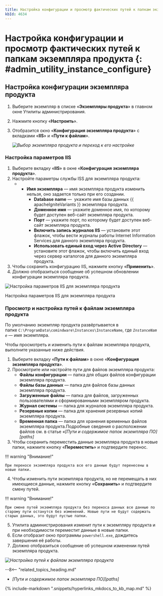 ```yaml
---
title: Настройка конфигурации и просмотр фактических путей к папкам экземпляра продукта
kbId: 4634
---
```


# Настройка конфигурации и просмотр фактических путей к папкам экземпляра продукта {: #admin_utility_instance_configure}

## Настройка конфигурации экземпляра продукта

1. Выберите экземпляр в списке «**Экземпляры продукта**» в главном окне Утилиты администрирования.
2. Нажмите кнопку «**Настроить**».
3. Отобразится окно «**Конфигурация экземпляра продукта**» с вкладками «**IIS**» и «**Пути к файлам**».

    _![Выбор экземпляра продукта и переход к его настройке](https://kb.comindware.ru/assets/img_6679711a2b4a6.png)_

### Настройка параметров IIS

1. Выберите вкладку «**IIS**» в окне «**Конфигурация экземпляра продукта**».
2. Настройте параметры службы ISS для экземпляра продукта:
    - - **Имя экземпляра** — имя экземпляра продукта изменить нельзя, оно задается только при его создании.
        - **Database** **name** —  укажите имя базы данных {{ apacheIgniteVariants }} экземпляра продукта.
        - **Доменное имя** — укажите доменное имя, по которому будет доступен веб-сайт экземпляра продукта.
        - **Порт** — укажите порт, по которому будет доступен веб-сайт экземпляра продукта.
        - **Включить запись журналов IIS** — установите этот флажок, чтобы вести журналы работы Internet Information Services для данного экземпляра продукта.
        - **Использовать единый вход через** **Active** **Directory** — установите этот флажок, чтобы включить единый вход через сервер каталогов для данного экземпляра продукта.
3. Чтобы сохранить конфигурацию IIS, нажмите кнопку «**Применить**».
4. Должно отобразиться сообщение об успешном обновлении конфигурации экземпляра продукта.

![Настройка параметров IIS для экземпляра продукта](https://kb.comindware.ru/assets/img_667eb89815ab5.png)

Настройка параметров IIS для экземпляра продукта

### Просмотр и настройка путей к файлам экземпляра продукта

По умолчанию экземпляр продукта развёртывается в папке `C:\ProgramData\comindware\Instances\InstanceName`, где *`InstanceName`* — имя экземпляра.

Чтобы просмотреть и изменить пути к файлам экземпляра продукта, выполните указанные ниже действия.

1. Выберите вкладку «**Пути к файлам**» в окне «**Конфигурация экземпляра продукта**».
2. Просмотрите или настройте пути для файлов экземпляра продукта:
    - **Файлы конфигурации** — папка для общих файлов конфигурации экземпляра продукта.
    - **Файлы базы данных** — папка для файлов базы данных экземпляра продукта.
    - **Загруженные файлы** — папка для файлов, загруженных пользователями и сформированными экземпляром продукта.
    - **Журнал системы** — папка для журналов экземпляра продукта.
    - **Резервные копии** — папка для хранения резервных копий экземпляра продукта.
    - **Временная папка** — папка для хранения временных файлов экземпляра продукта.Подробные сведения о расположении файлов см. в статье *«[Пути и содержимое папок экземпляра ПО][paths]*
3. Чтобы сохранить переместить данные экземпляра продукта в новые папки, нажмите кнопку «**Переместить**» и подтвердите перенос.

!!! warning "Внимание!"

    При переносе экземпляра продукта все его данные будут перенесены в новые папки.

4. Чтобы изменить пути экземпляра продукта, но не перемещать в них имеющиеся данные, нажмите кнопку «**Сохранить**» и подтвердите смену путей.

!!! warning "Внимание!"

    При смене путей экземпляра продукта без переноса данных все данные по старому пути останутся без изменений. Новые пути не будут содержать старых данных, это будут пустые папки.

5. Утилита администрирования изменит пути к экземпляру продукта и при необходимости переместит данные в новые папки.
6. Если отобразит окно программы `powershell.exe`, дождитесь завершения её работы.
7. Должно отобразиться сообщение об успешном изменении путей экземпляра продукта.

_![Настройка путей к файлам экземпляра продукта](https://kb.comindware.ru/assets/img_667eb879062fe.png)_

<div class="relatedTopics" markdown="block">

--8<-- "related_topics_heading.md"

- _[Пути и содержимое папок экземпляра ПО][paths]_

</div>

{% include-markdown ".snippets/hyperlinks_mkdocs_to_kb_map.md" %}
